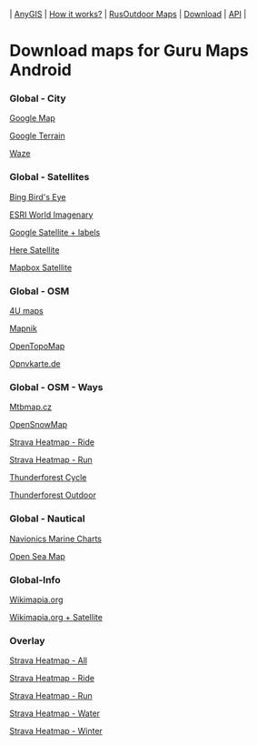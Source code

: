 | [AnyGIS][01] | [How it works?][02] | [RusOutdoor Maps][03] | [Download][04] | [API][05] |


[01]: https://nnngrach.github.io/AnyGIS_maps/index_en
[02]: https://nnngrach.github.io/AnyGIS_maps/Web/Html/Description_en
[03]: https://nnngrach.github.io/AnyGIS_maps/Web/Html/RusOutdoor_en
[04]: https://nnngrach.github.io/AnyGIS_maps/Web/Html/DownloadPage_en
[05]: https://nnngrach.github.io/AnyGIS_maps/Web/Html/Api_en
# Download maps for Guru Maps Android


### Global - City
[Google Map](https://anygis.herokuapp.com/download/galileo_en/Global-City-Google_map.ms "Download this map")

[Google Terrain](https://anygis.herokuapp.com/download/galileo_en/Global-City-Google_terrain.ms "Download this map")

[Waze](https://anygis.herokuapp.com/download/galileo_en/Global-City-Waze.ms "Download this map")



### Global - Satellites
[Bing Bird's Eye](https://anygis.herokuapp.com/download/galileo_en/Global-Satellites-Bing_birds_eye.ms "Download this map")

[ESRI World Imagenary](https://anygis.herokuapp.com/download/galileo_en/Global-Satellites-ESRI_Imagenary.ms "Download this map")

[Google Satellite + labels](https://anygis.herokuapp.com/download/galileo_en/Global-Satellites-Google_with_labels.ms "Download this map")

[Here Satellite](https://anygis.herokuapp.com/download/galileo_en/Global-Satellites-Here.ms "Download this map")

[Mapbox Satellite](https://anygis.herokuapp.com/download/galileo_en/Global-Satellites-Mapbox.ms "Download this map")



### Global - OSM
[4U maps](https://anygis.herokuapp.com/download/galileo_en/Global-OSM-4umaps.ms "Download this map")

[Mapnik](https://anygis.herokuapp.com/download/galileo_en/Global-OSM-Mapnik.ms "Download this map")

[OpenTopoMap](https://anygis.herokuapp.com/download/galileo_en/Global-OSM-OpenTopoMap.ms "Download this map")

[Opnvkarte.de](https://anygis.herokuapp.com/download/galileo_en/Global-OSM-Opnvkarte.ms "Download this map")



### Global - OSM - Ways
[Mtbmap.cz](https://anygis.herokuapp.com/download/galileo_en/Global-OSM-Ways-MTB_Map_Europe.ms "Download this map")

[OpenSnowMap](https://anygis.herokuapp.com/download/galileo_en/Global-OSM-Ways-OpenSnowMap.ms "Download this map")

[Strava Heatmap - Ride](https://anygis.herokuapp.com/download/galileo_en/Global-OSM-Ways-Strava_Ride.ms "Download this map")

[Strava Heatmap - Run](https://anygis.herokuapp.com/download/galileo_en/Global-OSM-Ways-Strava_Run.ms "Download this map")

[Thunderforest Cycle](https://anygis.herokuapp.com/download/galileo_en/Global-OSM-Ways-Thunderforest_Cycle.ms "Download this map")

[Thunderforest Outdoor](https://anygis.herokuapp.com/download/galileo_en/Global-OSM-Ways-Thunderforest_Outdoor.ms "Download this map")



### Global - Nautical
[Navionics Marine Charts](https://anygis.herokuapp.com/download/galileo_en/Global-Water-Navionics_Marine_Charts.ms "Download this map")

[Open Sea Map](https://anygis.herokuapp.com/download/galileo_en/Global-Water-OpenSeaMap.ms "Download this map")



### Global-Info
[Wikimapia.org](https://anygis.herokuapp.com/download/galileo_en/Global-Info-Wikimapia.ms "Download this map")

[Wikimapia.org + Satellite](https://anygis.herokuapp.com/download/galileo_en/Global-Info-Wikimapia_satellite.ms "Download this map")



### Overlay
[Strava Heatmap - All](https://anygis.herokuapp.com/download/galileo_en/Overlay-Strava_All_SD.ms "Download this map")

[Strava Heatmap - Ride](https://anygis.herokuapp.com/download/galileo_en/Overlay-Strava_Ride_SD.ms "Download this map")

[Strava Heatmap - Run](https://anygis.herokuapp.com/download/galileo_en/Overlay-Strava_Run_SD.ms "Download this map")

[Strava Heatmap - Water](https://anygis.herokuapp.com/download/galileo_en/Overlay-Strava_Water_SD.ms "Download this map")

[Strava Heatmap - Winter](https://anygis.herokuapp.com/download/galileo_en/Overlay-Strava_Winter_SD.ms "Download this map")

